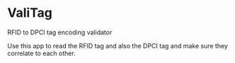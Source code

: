 # ValiTag
RFID to DPCI tag encoding validator

Use this app to read the RFID tag and also the DPCI tag and make sure they correlate to each other.
